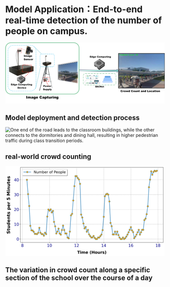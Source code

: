 #  Model Application：End-to-end real-time detection of the number of people on campus.

![kk1](https://github.com/SCNU-RISLAB/DACNet/blob/main/Model%20deployment%20and%20real-world%20application..jpg)
## Model deployment and detection process  

![One end of the road leads to the classroom buildings, while the other connects to the dormitories and dining hall, resulting in higher pedestrian traffic during class transition periods.](https://github.com/SCNU-RISLAB/DACNet/blob/main/End-to-end%20real-time%20detection%20of%20the%20number%20of%20people%20on%20campus..gif)
## real-world crowd counting  


![kk](https://github.com/SCNU-RISLAB/DACNet/blob/main/The%20variation%20in%20crowd%20count.jpg)
## The variation in crowd count along a specific section of the school over the course of a day



